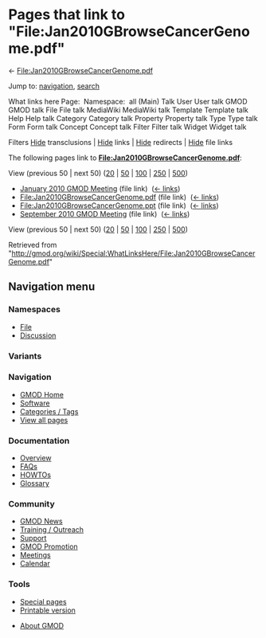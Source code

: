 <div id="mw-page-base" class="noprint">

</div>

<div id="mw-head-base" class="noprint">

</div>

<div id="content" class="mw-body" role="main">

<span id="top"></span>

<div id="mw-js-message" style="display:none;">

</div>



# <span dir="auto">Pages that link to "File:Jan2010GBrowseCancerGenome.pdf"</span>

<div id="bodyContent">

<div id="contentSub">

←
[File:Jan2010GBrowseCancerGenome.pdf](/wiki/File:Jan2010GBrowseCancerGenome.pdf "File:Jan2010GBrowseCancerGenome.pdf")

</div>

<div id="jump-to-nav" class="mw-jump">

Jump to: [navigation](#mw-navigation), [search](#p-search)

</div>

<div id="mw-content-text">

What links here Page:  Namespace:  all (Main) Talk User User talk GMOD
GMOD talk File File talk MediaWiki MediaWiki talk Template Template talk
Help Help talk Category Category talk Property Property talk Type Type
talk Form Form talk Concept Concept talk Filter Filter talk Widget
Widget talk

Filters
[Hide](/mediawiki/index.php?title=Special:WhatLinksHere/File:Jan2010GBrowseCancerGenome.pdf&hidetrans=1 "Special:WhatLinksHere/File:Jan2010GBrowseCancerGenome.pdf")
transclusions \|
[Hide](/mediawiki/index.php?title=Special:WhatLinksHere/File:Jan2010GBrowseCancerGenome.pdf&hidelinks=1 "Special:WhatLinksHere/File:Jan2010GBrowseCancerGenome.pdf")
links \|
[Hide](/mediawiki/index.php?title=Special:WhatLinksHere/File:Jan2010GBrowseCancerGenome.pdf&hideredirs=1 "Special:WhatLinksHere/File:Jan2010GBrowseCancerGenome.pdf")
redirects \|
[Hide](/mediawiki/index.php?title=Special:WhatLinksHere/File:Jan2010GBrowseCancerGenome.pdf&hideimages=1 "Special:WhatLinksHere/File:Jan2010GBrowseCancerGenome.pdf")
file links

The following pages link to
**[File:Jan2010GBrowseCancerGenome.pdf](/wiki/File:Jan2010GBrowseCancerGenome.pdf "File:Jan2010GBrowseCancerGenome.pdf")**:

View (previous 50 \| next 50)
([20](/mediawiki/index.php?title=Special:WhatLinksHere/File:Jan2010GBrowseCancerGenome.pdf&limit=20 "Special:WhatLinksHere/File:Jan2010GBrowseCancerGenome.pdf")
\|
[50](/mediawiki/index.php?title=Special:WhatLinksHere/File:Jan2010GBrowseCancerGenome.pdf&limit=50 "Special:WhatLinksHere/File:Jan2010GBrowseCancerGenome.pdf")
\|
[100](/mediawiki/index.php?title=Special:WhatLinksHere/File:Jan2010GBrowseCancerGenome.pdf&limit=100 "Special:WhatLinksHere/File:Jan2010GBrowseCancerGenome.pdf")
\|
[250](/mediawiki/index.php?title=Special:WhatLinksHere/File:Jan2010GBrowseCancerGenome.pdf&limit=250 "Special:WhatLinksHere/File:Jan2010GBrowseCancerGenome.pdf")
\|
[500](/mediawiki/index.php?title=Special:WhatLinksHere/File:Jan2010GBrowseCancerGenome.pdf&limit=500 "Special:WhatLinksHere/File:Jan2010GBrowseCancerGenome.pdf"))

- [January 2010 GMOD
  Meeting](/wiki/January_2010_GMOD_Meeting "January 2010 GMOD Meeting")
  (file link) ‎ <span class="mw-whatlinkshere-tools">([←
  links](/mediawiki/index.php?title=Special:WhatLinksHere&target=January+2010+GMOD+Meeting "Special:WhatLinksHere"))</span>
- [File:Jan2010GBrowseCancerGenome.pdf](/wiki/File:Jan2010GBrowseCancerGenome.pdf "File:Jan2010GBrowseCancerGenome.pdf")
  (file link) ‎ <span class="mw-whatlinkshere-tools">([←
  links](/mediawiki/index.php?title=Special:WhatLinksHere&target=File%3AJan2010GBrowseCancerGenome.pdf "Special:WhatLinksHere"))</span>
- [File:Jan2010GBrowseCancerGenome.ppt](/wiki/File:Jan2010GBrowseCancerGenome.ppt "File:Jan2010GBrowseCancerGenome.ppt")
  (file link) ‎ <span class="mw-whatlinkshere-tools">([←
  links](/mediawiki/index.php?title=Special:WhatLinksHere&target=File%3AJan2010GBrowseCancerGenome.ppt "Special:WhatLinksHere"))</span>
- [September 2010 GMOD
  Meeting](/wiki/September_2010_GMOD_Meeting "September 2010 GMOD Meeting")
  (file link) ‎ <span class="mw-whatlinkshere-tools">([←
  links](/mediawiki/index.php?title=Special:WhatLinksHere&target=September+2010+GMOD+Meeting "Special:WhatLinksHere"))</span>

View (previous 50 \| next 50)
([20](/mediawiki/index.php?title=Special:WhatLinksHere/File:Jan2010GBrowseCancerGenome.pdf&limit=20 "Special:WhatLinksHere/File:Jan2010GBrowseCancerGenome.pdf")
\|
[50](/mediawiki/index.php?title=Special:WhatLinksHere/File:Jan2010GBrowseCancerGenome.pdf&limit=50 "Special:WhatLinksHere/File:Jan2010GBrowseCancerGenome.pdf")
\|
[100](/mediawiki/index.php?title=Special:WhatLinksHere/File:Jan2010GBrowseCancerGenome.pdf&limit=100 "Special:WhatLinksHere/File:Jan2010GBrowseCancerGenome.pdf")
\|
[250](/mediawiki/index.php?title=Special:WhatLinksHere/File:Jan2010GBrowseCancerGenome.pdf&limit=250 "Special:WhatLinksHere/File:Jan2010GBrowseCancerGenome.pdf")
\|
[500](/mediawiki/index.php?title=Special:WhatLinksHere/File:Jan2010GBrowseCancerGenome.pdf&limit=500 "Special:WhatLinksHere/File:Jan2010GBrowseCancerGenome.pdf"))

</div>

<div class="printfooter">

Retrieved from
"<http://gmod.org/wiki/Special:WhatLinksHere/File:Jan2010GBrowseCancerGenome.pdf>"

</div>

<div id="catlinks" class="catlinks catlinks-allhidden">

</div>

<div class="visualClear">

</div>

</div>

</div>

<div id="mw-navigation">

## Navigation menu

<div id="mw-head">



<div id="left-navigation">

<div id="p-namespaces" class="vectorTabs" role="navigation"
aria-labelledby="p-namespaces-label">

### Namespaces

- <span id="ca-nstab-image"><a href="/wiki/File:Jan2010GBrowseCancerGenome.pdf" accesskey="c"
  title="View the file page [c]">File</a></span>
- <span id="ca-talk"><a
  href="/mediawiki/index.php?title=File_talk:Jan2010GBrowseCancerGenome.pdf&amp;action=edit&amp;redlink=1"
  accesskey="t"
  title="Discussion about the content page [t]">Discussion</a></span>

</div>

<div id="p-variants" class="vectorMenu emptyPortlet" role="navigation"
aria-labelledby="p-variants-label">

### 

### Variants[](#)

<div class="menu">

</div>

</div>

</div>





</div>

</div>

</div>

<div id="mw-panel">

<div id="p-logo" role="banner">

<a href="/wiki/Main_Page"
style="background-image: url(http://gmod.org/images/GMOD-cogs.png);"
title="Visit the main page"></a>

</div>

<div id="p-Navigation" class="portal" role="navigation"
aria-labelledby="p-Navigation-label">

### Navigation

<div class="body">

- <span id="n-GMOD-Home">[GMOD Home](/wiki/Main_Page)</span>
- <span id="n-Software">[Software](/wiki/GMOD_Components)</span>
- <span id="n-Categories-.2F-Tags">[Categories /
  Tags](/wiki/Categories)</span>
- <span id="n-View-all-pages">[View all
  pages](/wiki/Special:AllPages)</span>

</div>

</div>

<div id="p-Documentation" class="portal" role="navigation"
aria-labelledby="p-Documentation-label">

### Documentation

<div class="body">

- <span id="n-Overview">[Overview](/wiki/Overview)</span>
- <span id="n-FAQs">[FAQs](/wiki/Category:FAQ)</span>
- <span id="n-HOWTOs">[HOWTOs](/wiki/Category:HOWTO)</span>
- <span id="n-Glossary">[Glossary](/wiki/Glossary)</span>

</div>

</div>

<div id="p-Community" class="portal" role="navigation"
aria-labelledby="p-Community-label">

### Community

<div class="body">

- <span id="n-GMOD-News">[GMOD News](/wiki/GMOD_News)</span>
- <span id="n-Training-.2F-Outreach">[Training /
  Outreach](/wiki/Training_and_Outreach)</span>
- <span id="n-Support">[Support](/wiki/Support)</span>
- <span id="n-GMOD-Promotion">[GMOD
  Promotion](/wiki/GMOD_Promotion)</span>
- <span id="n-Meetings">[Meetings](/wiki/Meetings)</span>
- <span id="n-Calendar">[Calendar](/wiki/Calendar)</span>

</div>

</div>

<div id="p-tb" class="portal" role="navigation"
aria-labelledby="p-tb-label">

### Tools

<div class="body">

- <span id="t-specialpages"><a href="/wiki/Special:SpecialPages" accesskey="q"
  title="A list of all special pages [q]">Special pages</a></span>
- <span id="t-print"><a
  href="/mediawiki/index.php?title=Special:WhatLinksHere/File:Jan2010GBrowseCancerGenome.pdf&amp;printable=yes"
  rel="alternate" accesskey="p"
  title="Printable version of this page [p]">Printable version</a></span>

</div>

</div>

</div>

</div>

<div id="footer" role="contentinfo">

- <span id="footer-places-about">[About
  GMOD](/wiki/GMOD:About "GMOD:About")</span>

<!-- -->






</div>
